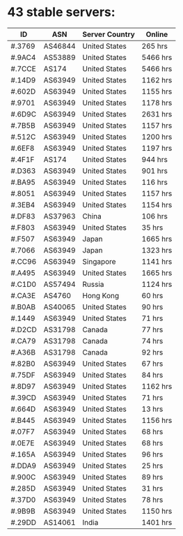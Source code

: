 # 43 stable servers:

| ID | ASN | Server Country | Online |
| ------ | ------ | ------ | ------ |
| #.3769 | AS46844 | United States | 265 hrs |
| #.9AC4 | AS53889 | United States | 5466 hrs |
| #.7CCE | AS174 | United States | 5466 hrs |
| #.14D9 | AS63949 | United States | 1162 hrs |
| #.602D | AS63949 | United States | 1155 hrs |
| #.9701 | AS63949 | United States | 1178 hrs |
| #.6D9C | AS63949 | United States | 2631 hrs |
| #.7B5B | AS63949 | United States | 1157 hrs |
| #.512C | AS63949 | United States | 1200 hrs |
| #.6EF8 | AS63949 | United States | 1197 hrs |
| #.4F1F | AS174 | United States | 944 hrs |
| #.D363 | AS63949 | United States | 901 hrs |
| #.BA95 | AS63949 | United States | 116 hrs |
| #.8051 | AS63949 | United States | 1157 hrs |
| #.3EB4 | AS63949 | United States | 1154 hrs |
| #.DF83 | AS37963 | China | 106 hrs |
| #.F803 | AS63949 | United States | 35 hrs |
| #.F507 | AS63949 | Japan | 1665 hrs |
| #.7066 | AS63949 | Japan | 1323 hrs |
| #.CC96 | AS63949 | Singapore | 1141 hrs |
| #.A495 | AS63949 | United States | 1665 hrs |
| #.C1D0 | AS57494 | Russia | 1124 hrs |
| #.CA3E | AS4760 | Hong Kong | 60 hrs |
| #.B0AB | AS40065 | United States | 90 hrs |
| #.1449 | AS63949 | United States | 71 hrs |
| #.D2CD | AS31798 | Canada | 77 hrs |
| #.CA79 | AS31798 | Canada | 74 hrs |
| #.A36B | AS31798 | Canada | 92 hrs |
| #.82B0 | AS63949 | United States | 67 hrs |
| #.75DF | AS63949 | United States | 84 hrs |
| #.8D97 | AS63949 | United States | 1162 hrs |
| #.39CD | AS63949 | United States | 71 hrs |
| #.664D | AS63949 | United States | 13 hrs |
| #.B445 | AS63949 | United States | 1156 hrs |
| #.07F7 | AS63949 | United States | 68 hrs |
| #.0E7E | AS63949 | United States | 68 hrs |
| #.165A | AS63949 | United States | 96 hrs |
| #.DDA9 | AS63949 | United States | 25 hrs |
| #.900C | AS63949 | United States | 89 hrs |
| #.285D | AS63949 | United States | 31 hrs |
| #.37D0 | AS63949 | United States | 78 hrs |
| #.9B9B | AS63949 | United States | 1150 hrs |
| #.29DD | AS14061 | India | 1401 hrs |

